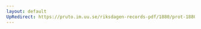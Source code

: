 ```yaml
---
layout: default
UpRedirect: https://pruto.im.uu.se/riksdagen-records-pdf/1880/prot-1880--fk--017/prot-1880--fk--017_026.pdf
---
```

